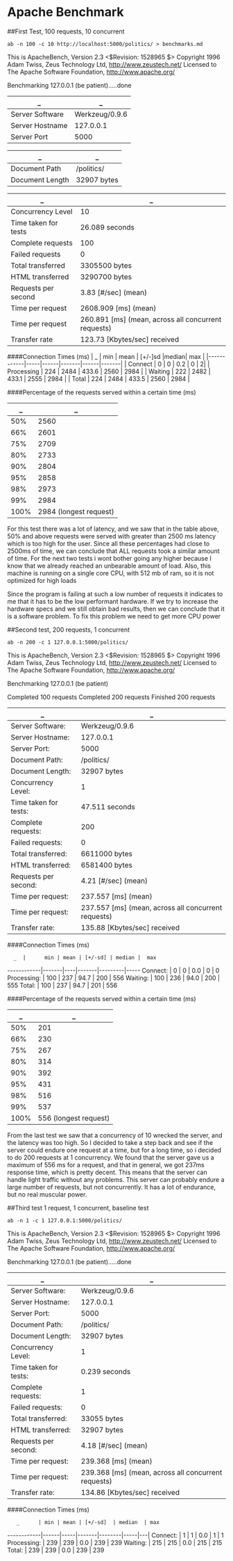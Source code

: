 Apache Benchmark
===============================================================


##First Test, 100 requests, 10 concurrent

```ab -n 100 -c 10 http://localhost:5000/politics/ > benchmarks.md```


This is ApacheBench, Version 2.3 <$Revision: 1528965 $>
Copyright 1996 Adam Twiss, Zeus Technology Ltd, http://www.zeustech.net/
Licensed to The Apache Software Foundation, http://www.apache.org/

Benchmarking 127.0.0.1 (be patient).....done

|_                  |                   _  |
|-------------------|----------------------|
| Server Software   |       Werkzeug/0.9.6 |
| Server Hostname   |        127.0.0.1     |
| Server Port       |            5000      |


 _               |                 _  
-----------------|--------------------
 Document Path   |        /politics/  
 Document Length |      32907 bytes   


 _        |      _         
 ------------------- | ----------------
Concurrency Level    |   10
Time taken for tests |   26.089 seconds
Complete requests   |    100
Failed requests|        0
Total transferred|     3305500 bytes
HTML transferred|      3290700 bytes
Requests per second |    3.83 [#/sec] (mean)
Time per request |       2608.909 [ms] (mean)
Time per request |       260.891 [ms] (mean, across all concurrent requests)
Transfer rate |          123.73 [Kbytes/sec] received

####Connection Times (ms)
|        _   | min | mean | [+/-]sd |median| max |
|------------|-----|------|-------|------|-------|
| Connect    |  0  |   0  |  0.2  |   0  |      2|
| Processing | 224 | 2484 | 433.6 | 2560 |  2984 |
| Waiting    | 222 | 2482 | 433.1 | 2555 |  2984 |
| Total      | 224 | 2484 | 433.5 | 2560 |  2984 |


####Percentage of the requests served within a certain time (ms)

_        |        _
-------|--------
 50%   |  2560 
  66%   |  2601 
  75%   |2709 
  80%   |2733 
  90%   |2804
  95%   |2858 
  98%   |2973 
  99%   |2984 
 100%   |2984 (longest request) 


For this test there was a lot of latency, and we saw that in the table above, 50% and above requests were served with greater than 2500 ms latency
which is too high for the user. Since all these percentages had close to 2500ms of time, we can conclude that ALL requests took a similar amount of time.
For the next two tests i wont bother going any higher because I know that we already reached an unbearable amount of load.
Also, this machine is running on a single core CPU, with 512 mb of ram, so it is not optimized for high loads

Since the program is failing at such a low number of requests it indicates to me that it has to be the low performant hardware. If we try to increase the hardware specs
and we still obtain bad results, then we can conclude that it is a software problem.
To fix this problem we need to get more CPU power 

 

##Second test, 200 requests, 1 concurrent

```ab -n 200 -c 1 127.0.0.1:5000/politics/    ```

This is ApacheBench, Version 2.3 <$Revision: 1528965 $>
Copyright 1996 Adam Twiss, Zeus Technology Ltd, http://www.zeustech.net/
Licensed to The Apache Software Foundation, http://www.apache.org/

Benchmarking 127.0.0.1 (be patient)

Completed 100 requests
Completed 200 requests
Finished 200 requests

_ | _
---|----
Server Software:   |     Werkzeug/0.9.6
Server Hostname:   |     127.0.0.1
Server Port:        |    5000
Document Path:      |    /politics/
Document Length:    |    32907 bytes
Concurrency Level:   |   1
Time taken for tests:  | 47.511 seconds
Complete requests:   |   200
Failed requests:     |   0
Total transferred:  |    6611000 bytes
HTML transferred:    |   6581400 bytes
Requests per second: |   4.21 [#/sec] (mean)
Time per request:   |    237.557 [ms] (mean)
Time per request:   |    237.557 [ms] (mean, across all concurrent requests)
Transfer rate:      |    135.88 [Kbytes/sec] received

####Connection Times (ms)

      _  |      min | mean | [+/-sd] | median |  max
------------|-------|----|-------|---------|-----
Connect:    |    0 |   0 |  0.0   |   0    |   0
Processing: |  100 | 237 | 94.7  |  200  |   556
Waiting:    |  100 | 236 | 94.0  |  200   |  555
Total:     |   100 | 237 | 94.7  |  201   |  556

####Percentage of the requests served within a certain time (ms)

_ | _
----|----
  50%  |  201
  66%  |  230
  75%  |  267
  80%  |  314
  90%  |  392
  95%  |  431
  98%  |  516
  99%  |  537
 100%  |  556 (longest request)
 
From the last test we saw that a concurrency of 10 wrecked the server, and the latency was too high. So I decided to take a step back and see 
if the server could endure one request at a time, but for a long time, so i decided to do 200 requests at 1 concurrency. We found that the server
gave us a maximum of 556 ms for a request, and that in general, we got 237ms response time, which is pretty decent. This means that the server can handle light traffic without any problems.
This server can probably endure a large number of requests, but not concurrently. It has a lot of endurance, but no real muscular power.
 
 
 
##Third test 1 request, 1 concurrent, baseline test
 
```ab -n 1 -c 1 127.0.0.1:5000/politics/```

This is ApacheBench, Version 2.3 <$Revision: 1528965 $>
Copyright 1996 Adam Twiss, Zeus Technology Ltd, http://www.zeustech.net/
Licensed to The Apache Software Foundation, http://www.apache.org/

Benchmarking 127.0.0.1 (be patient).....done

_ | _
-------|-----------
Server Software:   |     Werkzeug/0.9.6
Server Hostname:   |     127.0.0.1
Server Port:        |    5000
Document Path:      |    /politics/
Document Length:     |   32907 bytes
Concurrency Level:  |    1
Time taken for tests: |  0.239 seconds
Complete requests:  |    1
Failed requests:     |   0
Total transferred:   |   33055 bytes
HTML transferred:     |  32907 bytes
Requests per second:  |  4.18 [#/sec] (mean)
Time per request:    |   239.368 [ms] (mean)
Time per request:    |   239.368 [ms] (mean, across all concurrent requests)
Transfer rate:      |    134.86 [Kbytes/sec] received

####Connection Times (ms)


       _      | min | mean | [+/-sd]  | median  | max
------------|------|-----|-------|--------|-----|---|
Connect:    |    1  |  1 |  0.0   |   1   |    1
Processing: |  239 | 239 |  0.0  |  239   |  239
Waiting:    |  215 | 215  | 0.0  |  215  |   215
Total:      |  239 | 239  | 0.0 |   239  |   239
